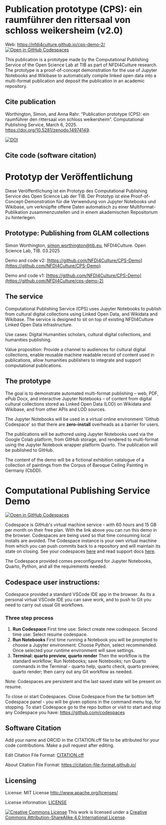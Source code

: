 # Publication prototype (CPS): ein raumführer den rittersaal von schloss weikersheim (v2.0)

Web: https://nfdi4culture.github.io/cps-demo-2/ [![Open in GitHub Codespaces](https://github.com/codespaces/badge.svg)](https://github.com/codespaces/)

This publication is a prototype made by the Computational Publishing Service of the Open Science Lab at TIB as part of  NFDI4Culture research. The prototype is a proof-of-concept demonstration for the use of Jupyter Notebooks and Wikibase to automatically compile linked open data into a multi-format publication and deposit the publication in an academic repository.

## Cite publication

Worthington, Simon, and Anna Rahr. “Publication prototype (CPS): ein raumführer den rittersaal von schloss weikersheim”. Computational Publishing Service, March 6, 2025. https://doi.org/10.5281/zenodo.14974149. 

[![DOI](https://zenodo.org/badge/DOI/10.5281/zenodo.14974149.svg)](https://doi.org/10.5281/zenodo.14974149)

## Cite code (software citation)


 
# Prototyp der Veröffentlichung

Diese Veröffentlichung ist ein Prototyp des Computational Publishing Service des Open Science Lab der TIB. Der Prototyp ist eine Proof-of-Concept-Demonstration für die Verwendung von Jupyter Notebooks und Wikibase, um verknüpfte offene Daten automatisch zu einer Multiformat-Publikation zusammenzustellen und in einem akademischen Repositorium zu hinterlegen.

## Prototype: Publishing from GLAM collections

Simon Worthington, [simon.worthington@tib.eu](mailto:simon.worthington@tib.eu), NFDI4Culture. Open Science Lab, TIB. 03.2025

Demo and code v2: [https://github.com/NFDI4Culture/CPS-Demo](https://github.com/NFDI4Culture/CPS-Demo)

Demo and code v1: [https://github.com/NFDI4Culture/CPS-Demo](https://github.com/NFDI4Culture/cps-demo-2)

## The service

Computational Publishing Service (CPS) uses Jupyter Notebooks to publish from cultural digital collections using Linked Open Data, and Wikidata and Wikibase. The service is designed to sit on top of existing NFDI4Culture Linked Open Data infrastructure.

Use cases: Digital Humanities scholars, cultural digital collections, and humanities publishing.

Value proposition: Provide a channel to audiences for cultural digital collections, enable reusable machine readable record of content used in publications, allow humanities publishers to integrate and support computational publications.

## The prototype

The goal is to demonstrate automated multi-format publishing – web, PDF, ePub Docx, and  interactive Jupyter Notebooks – of content from digital cultural collections stored as Linked Open Data (LOD) on Wikidata and Wikibase, and from other APIs and LOD sources.

The Jupyter Notebooks will be used in a virtual online environment 'Github Codespace' so that there are __zero-install__ overheads as a barrier for users.

The publications will be authored using Jupyter Notebooks used via the Google Colab platform, from GitHub storage, and rendered to multi-format using the Jupyter Notebook wrapper platform Quarto. The publication will be published to GitHub.

The content of the demo will be a fictional exhibition catalogue of a collection of paintings from the Corpus of Baroque Ceiling Painting in Germany (CbDD).

# Computational Publishing Service Demo

[![Open in GitHub Codespaces](https://github.com/codespaces/badge.svg)](https://github.com/codespaces/)

Codespace is GitHub's virtual machine service - with 60 hours and 15 GB per month on their free plan. With the link above you can run this demo in the browser. Codespaces are being used so that time consuming local installs are avoided. The Codespace instance is your own virtual machine from which you can push commits back to a repository and will maintain its state on closing. See your codespaces [here](https://github.com/codespaces) and read support docs [here](https://docs.github.com/en/codespaces).

The Codespace provided comes preconfigured for Jupyter Notebooks, Quarto, Python, and all the requirements needed.

## Codespace user instructions:

Codespace provided a standard VSCode IDE app in the browser. As its a personal virtual VSCode IDE you can save work, and to push to Git you need to carry out usual Git workflows.

### Three step process

1. **Run Codespace** First time use: Select create new codespace. Second time use: Select resume codespace.
2. **Run Notebooks** First time running a Notebook you will be prompted to choose a Jupyter environment: Choose Python, select recommended. Once selected your runtime environment will save settings.
3. **Terminal: quarto preview, quarto render** Then the workflow is the standard workflow; Run Notebooks; save Notebooks; run Quarto commands in the Terminal - quarto help, quarto check, quarto preview, quarto render; then carry out any Git workflow as needed.

Note: Codespaces are persistent and the last saved state will be present on resume.

To close or start Codespaces. Close Codespace from the far bottom left Codespace panel - you will be given options in the command menu top, for stopping. To start Codespace go to the repo button or visit to start and stop any Codespace you have: https://github.com/codespaces

## Software Citation

Add your name and ORCID in the CITATION.cff file to be attributed for your code contributions. Make a pull request after editing.

Edit Citation File Format: [CITATION.cff](CITATION.cff)

About Citation File Format: https://citation-file-format.github.io/

## Licensing

License: MIT License http://www.apache.org/licenses/

License information: [LICENSE](LICENSE)

<a rel="license" href="http://creativecommons.org/licenses/by-sa/4.0/"><img alt="Creative Commons License" style="border-width:0" src="https://i.creativecommons.org/l/by-sa/4.0/88x31.png" /></a> This work is licensed under a <a rel="license" href="http://creativecommons.org/licenses/by-sa/4.0/">Creative Commons Attribution-ShareAlike 4.0 International License</a>.
